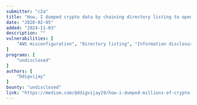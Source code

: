 ```yaml
---
submitter: "c2a"
title: "How, I dumped crypto data by chaining directory listing to open S3 Bucket"
date: "2020-02-05"
added: "2024-11-03"
description: ""
vulnerabilities: [
    "AWS misconfiguration", "Directory listing", "Information disclosure"
]
programs: [
    "undisclosed"
]
authors: [
    "Ddigvijay"
]
bounty: "undisclosed"
link: "https://medium.com/@ddigvijay29/how-i-dumped-millions-of-crypto-currencies-accounts-28d388053713"
---
```




